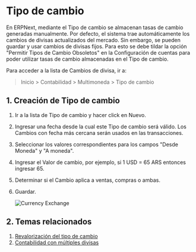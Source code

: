 <!-- add-breadcrumbs -->
# Tipo de cambio

En ERPNext, mediante el Tipo de cambio se almacenan tasas de cambio generadas manualmente. Por defecto, el sistema trae automáticamente los cambios de divisas actualizados del mercado. Sin embargo, se pueden guardar y usar cambios de divisas fijos. Para esto se debe tildar la opción "Permitir Tipos de Cambio Obsoletos" en la Configuración de cuentas para poder utilizar tasas de cambio almacenadas en el Tipo de cambio.

Para acceder a la lista de Cambios de divisa, ir a:
> Inicio > Contabilidad > Multimoneda > Tipo de cambio

## 1. Creación de Tipo de cambio
1. Ir a la lista de Tipo de cambio y hacer click en Nuevo.
1. Ingresar una fecha desde la cual este Tipo de cambio será válido. Los Cambios con fecha más cercana serán usados en las transacciones.
1. Seleccionar los valores correspondientes para los campos "Desde Moneda" y "A moneda".
1. Ingresar el Valor de cambio, por ejemplo, si 1 USD = 65 ARS entonces ingresar 65.
1. Determinar si el Cambio aplica a ventas, compras o ambas.
1. Guardar.

    ![Currency Exchange](/docs/assets/img/accounts/currency-exchange.png)

## 2. Temas relacionados
1. [Revalorización del tipo de cambio](/docs/user/manual/es/accounts/exchange-rate-revaluation)
1. [Contabilidad con múltiples divisas](/docs/user/manual/es/accounts/multi-currency-accounting)

